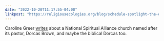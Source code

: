 ```yaml
---
date: "2022-10-20T11:17:55-04:00"
linkpost: "https://religiousecologies.org/blog/schedule-spotlight-the-dorcas-spiritual-alliance-church/"
---
```


Caroline Greer [writes](https://religiousecologies.org/blog/schedule-spotlight-the-dorcas-spiritual-alliance-church/) about a National Spiritual Alliance church named after its pastor, Dorcas Brown, and maybe the biblical Dorcas too.
